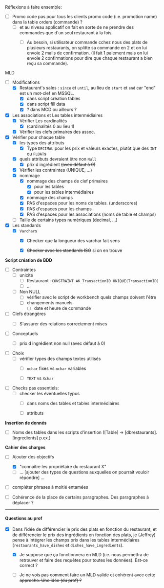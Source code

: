 Réflexions à faire ensemble:

- [ ] Promo code pas pour tous les clients
    promo code (i.e. promotion name) dans la table orders (commande) ?
  - [ ] et au niveau applicatif on fait en sorte de ne prendre des commandes que d'un seul restaurant à la fois.
    - [ ] Au besoin, si utilisateur commande cchez nous des plats de plusieurs restaurants, on splitte sa commande en 2 et on lui envoie 2 mails de confirmation. (il fait 1 paiement mais on lui envoie 2 confirmations pour dire que chaque restaurant a bien reçu sa commande).



MLD

- [ ] Modifications
  - [x] Restaurant's sales : `since` et `until`, au lieu de `start` et `end` car "end" est un mot-clef en MSSQL.
    - [x] dans script création tables
    - [x] dans script fill data
    - [x] ? dans MCD  ou ailleurs ?
  
- [x] Les associations et Les tables intermédiaires 
  - [x] Vérifier Les cardinalités
    - [x] (cardinalités 0 au lieu 1)
  - [x] Vérifier les clefs primaires des assoc.
- [x] Vérifier pour chaque table
  - [x] les types des attributs
    - [x] Type `DECIMAL` pour les prix et valeurs exactes, plutôt que des `INT` ou `FLOAT`s
  - [x] quels attributs devraient être non `Null`
    - [x] prix d ingrédient ~~(avec défaut à 0)~~
  - [x] Vérifier les contraintes (UNIQUE, ...)
  - [x] nommage
    - [x] nommage des champs de clef primaires
      - [x] pour les tables
      - [x] pour les tables intermédiaires
    - [x] nommage des champs
    - [x] PAS d'espaces pour les noms de tables. (underscores)
    - [x] PAS d'espaces pour les champs
    - [x] PAS d'espaces pour les associations (noms de table et champs)
  - [ ] Taille de certains types numériques (decimal, ...)
- [x] Les standards
  - [x] `Varchar`s
    - [x] Checker que la longueur des varchar fait sens
    - [x] ~~Checker avec les standards ISO~~ si on en trouve





**Script création de BDD**

- [ ] Contraintes
  - [ ] unicité
    - [ ] Restaurant -`CONSTRAINT AK_TransactionID UNIQUE(TransactionID)`
    - [ ] ...
  - [ ] Non NULL
    - [ ] vérifier avec le script de workbench quels champs doivent l'être
    - [ ] changements manuels
      - [ ] date et heure de commande
- [ ] Clefs étrangères
  - [ ] S'assurer des relations correctement mises



- [ ] Conceptuels
  - [ ] prix d ingrédient non null (avec défaut à 0)



- [ ] Choix
  - [ ] vérifier types des champs textes utilisés
    - [ ] `nchar` fixes vs `nchar` variables 
    - [ ] `TEXT` vs `Xchar`



- [ ] Checks pas essentiels:
  - [ ] checker les éventuelles typos
    - [ ] dans noms des tables et tables intermédiaires
    - [ ] attributs



**Insertion de donnés**

- [ ] Noms des tables dans les scripts d'insertion ([Table] -> [dbrestaurants].[ingredients] p.ex.)



**Cahier des charges**

- [ ] Ajouter des objectifs
  - [x] "connaitre les propriétaire du restaurant X"
  - [ ] ... [ajouter des types de questions auxquelles on pourrait vouloir répondre] ...
- [ ] compléter phrases à moitié entamées
- [ ] Cohérence de la place de certains paragraphes. Des paragraphes à déplacer ?




--------



#### Questions au prof



- [x] Dans l'idée de différencier le prix des plats en fonction du restaurant, et de différencier le prix des ingrédients en fonction des plats,
    je (Jeffrey) pense à intégrer les champs prix dans les tables intermédiaires (`restaurants_have_dishes` et `dishes_have_ingredients`).
  - [x] Je suppose que ça fonctionnera en MLD (i.e. nous permettra de retrouver et faire des requêtes pour toutes les données). Est-ce correct ?
  - [ ] ~~Je ne vois pas comment faire un MLD valide et cohérent avec cette approche. Une idée (du prof) ?~~







